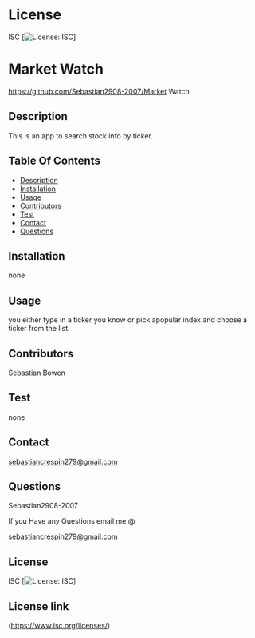 # License
 ISC
[![License: ISC](https://img.shields.io/badge/License-ISC-blue.svg)]
                 
      

# Market Watch
 https://github.com/Sebastian2908-2007/Market Watch
 ## Description

This is an app to search stock info by ticker.
    
 ## Table Of Contents
* [Description](#description)
* [Installation](#installation)
* [Usage](#usage)
* [Contributors](#contributors)
* [Test](#test)
* [Contact](#contact)
* [Questions](#questions)
    
 ## Installation

none

## Usage
 you either type in a ticker you know or pick apopular index and choose a ticker from the list.

 ## Contributors

  Sebastian Bowen

 ## Test 

 none
    
## Contact

 sebastiancrespin279@gmail.com

## Questions

 Sebastian2908-2007

If you Have any Questions email me @

sebastiancrespin279@gmail.com


## License
ISC 
[![License: ISC](https://img.shields.io/badge/License-ISC-blue.svg)]

## License link
(https://www.isc.org/licenses/)   
